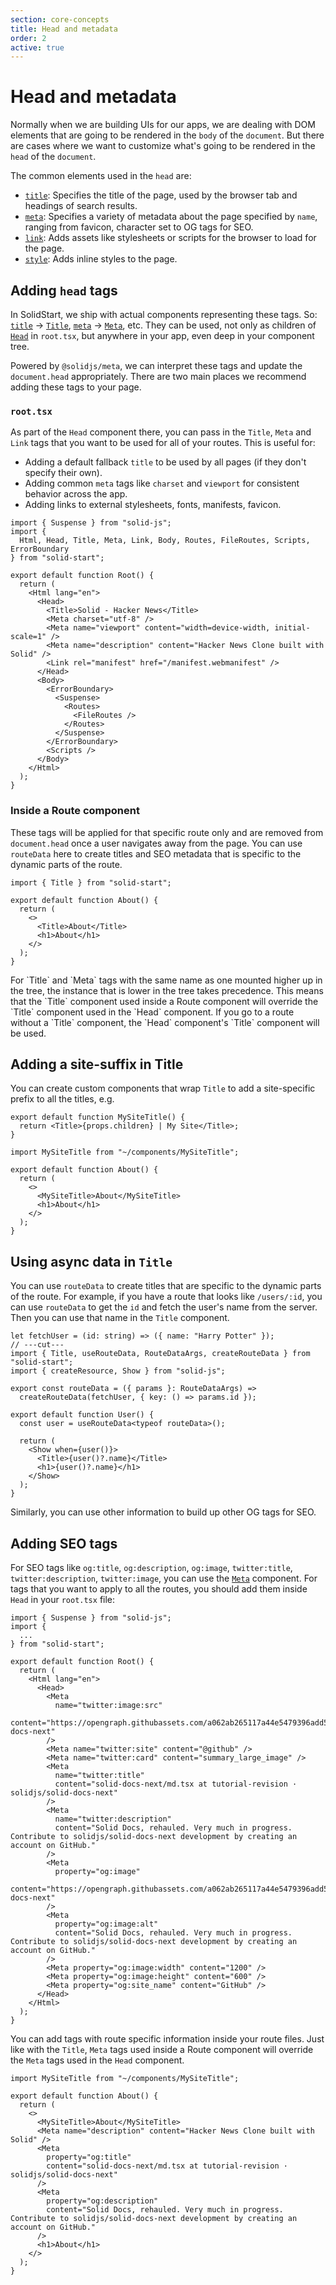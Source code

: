```yaml
---
section: core-concepts
title: Head and metadata
order: 2
active: true
---
```


# Head and metadata

<table-of-contents></table-of-contents>

Normally when we are building UIs for our apps, we are dealing with DOM elements that are going to be rendered in the `body` of the `document`. But there are cases where we want to customize what's going to be rendered in the `head` of the `document`.

The common elements used in the `head` are:

- [`title`][nativetitle]: Specifies the title of the page, used by the browser tab and headings of search results.
- [`meta`][nativemeta]: Specifies a variety of metadata about the page specified by `name`, ranging from favicon, character set to OG tags for SEO.
- [`link`][nativelink]: Adds assets like stylesheets or scripts for the browser to load for the page.
- [`style`][nativestyle]: Adds inline styles to the page.

## Adding `head` tags

In SolidStart, we ship with actual components representing these tags. So: [`title`][nativetitle] -> [`Title`][title], [`meta`][nativemeta] -> [`Meta`][meta], etc. They can be used, not only as children of [`Head`][head] in `root.tsx`, but anywhere in your app, even deep in your component tree.

Powered by `@solidjs/meta`, we can interpret these tags and update the `document.head` appropriately. There are two main places we recommend adding these tags to your page.

### `root.tsx`

As part of the `Head` component there, you can pass in the `Title`, `Meta` and `Link` tags that you want to be used for all of your routes. This is useful for:

- Adding a default fallback `title` to be used by all pages (if they don't specify their own).
- Adding common `meta` tags like `charset` and `viewport` for consistent behavior across the app.
- Adding links to external stylesheets, fonts, manifests, favicon.

```tsx {10-14} twoslash filename="root.tsx"
import { Suspense } from "solid-js";
import { 
  Html, Head, Title, Meta, Link, Body, Routes, FileRoutes, Scripts, ErrorBoundary
} from "solid-start";

export default function Root() {
  return (
    <Html lang="en">
      <Head>
        <Title>Solid - Hacker News</Title>
        <Meta charset="utf-8" />
        <Meta name="viewport" content="width=device-width, initial-scale=1" />
        <Meta name="description" content="Hacker News Clone built with Solid" />
        <Link rel="manifest" href="/manifest.webmanifest" />
      </Head>
      <Body>
        <ErrorBoundary>
          <Suspense>
            <Routes>
              <FileRoutes />
            </Routes>
          </Suspense>
        </ErrorBoundary>
        <Scripts />
      </Body>
    </Html>
  );
}
```

### Inside a Route component

These tags will be applied for that specific route only and are removed from `document.head` once a user navigates away from the page. You can use `routeData` here to create titles and SEO metadata that is specific to the dynamic parts of the route.

```tsx {0,5}
import { Title } from "solid-start";

export default function About() {
  return (
    <>
      <Title>About</Title>
      <h1>About</h1>
    </>
  );
}
```

<aside title="Order of precedence of head tags" type="advanced">
  For `Title` and `Meta` tags with the same name as one mounted higher up in the tree, the instance
  that is lower in the tree takes precedence. This means that the `Title` component used inside a
  Route component will override the `Title` component used in the `Head` component. If you go to a
  route without a `Title` component, the `Head` component's `Title` component will be used.
</aside>

## Adding a site-suffix in Title

You can create custom components that wrap `Title` to add a site-specific prefix to all the titles, e.g.

```tsx
export default function MySiteTitle() {
  return <Title>{props.children} | My Site</Title>;
}
```

```tsx {0,5}
import MySiteTitle from "~/components/MySiteTitle";

export default function About() {
  return (
    <>
      <MySiteTitle>About</MySiteTitle>
      <h1>About</h1>
    </>
  );
}
```

## Using async data in `Title`

You can use `routeData` to create titles that are specific to the dynamic parts of the route. For example, if you have a route that looks like `/users/:id`, you can use `routeData` to get the `id` and fetch the user's name from the server. Then you can use that name in the `Title` component.

```tsx {0,5} twoslash
let fetchUser = (id: string) => ({ name: "Harry Potter" });
// ---cut---
import { Title, useRouteData, RouteDataArgs, createRouteData } from "solid-start";
import { createResource, Show } from "solid-js";

export const routeData = ({ params }: RouteDataArgs) => 
  createRouteData(fetchUser, { key: () => params.id });

export default function User() {
  const user = useRouteData<typeof routeData>();

  return (
    <Show when={user()}>
      <Title>{user()?.name}</Title>
      <h1>{user()?.name}</h1>
    </Show>
  );
}
```

Similarly, you can use other information to build up other OG tags for SEO.

## Adding SEO tags

For SEO tags like `og:title`, `og:description`, `og:image`, `twitter:title`, `twitter:description`, `twitter:image`, you can use the [`Meta`][meta] component. For tags that you want to apply to all the routes, you should add them inside `Head` in your `root.tsx` file:

```tsx {9-33}
import { Suspense } from "solid-js";
import {
  ...
} from "solid-start";

export default function Root() {
  return (
    <Html lang="en">
      <Head>
        <Meta
          name="twitter:image:src"
          content="https://opengraph.githubassets.com/a062ab265117a44e5479396add57906d85de72b4dd278127be810c33e00768cf/solidjs/solid-docs-next"
        />
        <Meta name="twitter:site" content="@github" />
        <Meta name="twitter:card" content="summary_large_image" />
        <Meta
          name="twitter:title"
          content="solid-docs-next/md.tsx at tutorial-revision · solidjs/solid-docs-next"
        />
        <Meta
          name="twitter:description"
          content="Solid Docs, rehauled. Very much in progress. Contribute to solidjs/solid-docs-next development by creating an account on GitHub."
        />
        <Meta
          property="og:image"
          content="https://opengraph.githubassets.com/a062ab265117a44e5479396add57906d85de72b4dd278127be810c33e00768cf/solidjs/solid-docs-next"
        />
        <Meta
          property="og:image:alt"
          content="Solid Docs, rehauled. Very much in progress. Contribute to solidjs/solid-docs-next development by creating an account on GitHub."
        />
        <Meta property="og:image:width" content="1200" />
        <Meta property="og:image:height" content="600" />
        <Meta property="og:site_name" content="GitHub" />
      </Head>
    </Html>
  );
}
```

You can add tags with route specific information inside your route files. Just like with the `Title`, `Meta` tags used inside a Route component will override the `Meta` tags used in the `Head` component.

```tsx {6-14}
import MySiteTitle from "~/components/MySiteTitle";

export default function About() {
  return (
    <>
      <MySiteTitle>About</MySiteTitle>
      <Meta name="description" content="Hacker News Clone built with Solid" />
      <Meta
        property="og:title"
        content="solid-docs-next/md.tsx at tutorial-revision · solidjs/solid-docs-next"
      />
      <Meta
        property="og:description"
        content="Solid Docs, rehauled. Very much in progress. Contribute to solidjs/solid-docs-next development by creating an account on GitHub."
      />
      <h1>About</h1>
    </>
  );
}
```

[link]: /api/Link
[title]: /api/Title
[meta]: /api/Meta
[head]: /api/Head
[nativelink]: https://developer.mozilla.org/en-US/docs/Web/HTML/Element/link
[nativestyle]: https://developer.mozilla.org/en-US/docs/Web/HTML/Element/style
[nativemeta]: https://developer.mozilla.org/en-US/docs/Web/HTML/Element/meta
[nativetitle]: https://developer.mozilla.org/en-US/docs/Web/HTML/Element/title
[nativehead]: https://developer.mozilla.org/en-US/docs/Web/HTML/Element/head
